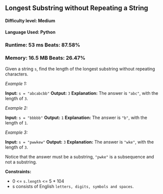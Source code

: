 ## Longest Substring without Repeating a String

#### **Difficulty level:** Medium

#### **Language Used:** Python

### Runtime: 53 ms **Beats: 87.58%**
### Memory: 16.5 MB **Beats: 26.47%**

Given a string `s`, find the length of the longest substring without repeating characters.

*Example 1:*

**Input:** `s = "abcabcbb"`
**Output:** `3`
**Explanation:** The answer is `"abc"`, with the length of `3`.

*Example 2:*

**Input:** `s = "bbbbb"`
**Output:** `1`
**Explanation:** The answer is `"b"`, with the length of `1`.

*Example 3:*

**Input:** `s = "pwwkew"`
**Output:** `3`
**Explanation:** The answer is `"wke"`, with the length of `3`.

Notice that the answer must be a substring, `"pwke"` is a subsequence and not a substring.

**Constraints:**

- 0 <= `s.length` <= 5 * 104
- s consists of English `letters, digits, symbols and spaces`.